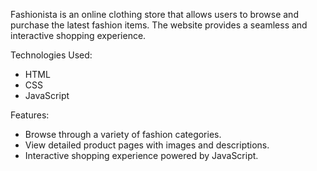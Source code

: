 Fashionista is an online clothing store that allows users to browse and purchase the latest fashion items. The website provides a seamless and interactive shopping experience.

Technologies Used:
- HTML
- CSS
- JavaScript

Features:
- Browse through a variety of fashion categories.
- View detailed product pages with images and descriptions.
- Interactive shopping experience powered by JavaScript.
